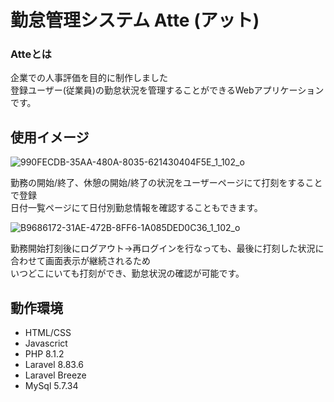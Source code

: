 # 勤怠管理システム Atte (アット)
### Atteとは
企業での人事評価を目的に制作しました<br>
登録ユーザー(従業員)の勤怠状況を管理することができるWebアプリケーションです。

## 使用イメージ

![990FECDB-35AA-480A-8035-621430404F5E_1_102_o](https://user-images.githubusercontent.com/96050078/167598036-a4eabdc8-ed0f-4ea6-8eae-fd24cf690f48.jpeg)

勤務の開始/終了、休憩の開始/終了の状況をユーザーページにて打刻をすることで登録<br>
日付一覧ページにて日付別勤怠情報を確認することもできます。

![B9686172-31AE-472B-8FF6-1A085DED0C36_1_102_o](https://user-images.githubusercontent.com/96050078/167597938-064edbc3-9ae2-48fe-a7af-56f0108602d0.jpeg)

勤務開始打刻後にログアウト→再ログインを行なっても、最後に打刻した状況に合わせて画面表示が継続されるため<br>
いつどこにいても打刻ができ、勤怠状況の確認が可能です。

## 動作環境

* HTML/CSS
* Javascrict
* PHP 8.1.2
* Laravel 8.83.6
* Laravel Breeze
* MySql 5.7.34